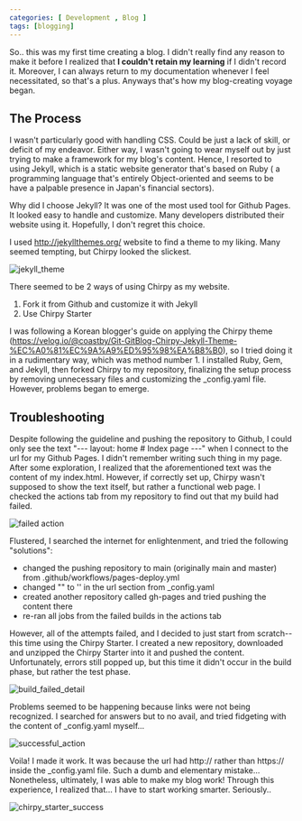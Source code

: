 ```yaml
---
categories: [ Development , Blog ]
tags: [blogging] 
---
```


So.. this was my first time creating a blog. I didn't really find any reason to make it before I realized that **I couldn't retain my learning** if I didn't record it. Moreover, I can always return to my documentation whenever I feel necessitated, so that's a plus. Anyways that's how my blog-creating voyage began.


## The Process

I wasn't particularly good with handling CSS. Could be just a lack of skill, or deficit of my endeavor. Either way, I wasn't going to wear myself out by just trying to make a framework for my blog's content. Hence, I resorted to using Jekyll, which is a static website generator that's based on Ruby ( a programming language that's entirely Object-oriented and seems to be have a palpable presence in Japan's financial sectors).

Why did I choose Jekyll? It was one of the most used tool for Github Pages. It looked easy to handle and customize. Many developers distributed their website using it. Hopefully, I don't regret this choice.

I used http://jekyllthemes.org/ website to find a theme to my liking. Many seemed tempting, but Chirpy looked the slickest. 

![jekyll_theme](https://github.com/govltjsdnd24/govltjsdnd24.github.io/assets/38126462/ae1e02a6-1767-4510-98ec-e8bee601ea20)

There seemed to be 2 ways of using Chirpy as my website. 

 1.  Fork it from Github and customize it with Jekyll
  2. Use Chirpy Starter

I was following a Korean blogger's guide on applying the Chirpy theme (https://velog.io/@coastby/Git-GitBlog-Chirpy-Jekyll-Theme-%EC%A0%81%EC%9A%A9%ED%95%98%EA%B8%B0), so I tried doing it  in a rudimentary way, which was method number 1. I installed Ruby, Gem, and Jekyll, then forked Chirpy to my repository, finalizing the setup process by removing unnecessary files and customizing the _config.yaml file.
However,  problems began to emerge.

## Troubleshooting

Despite following the guideline and pushing the repository to Github, I could only see the text "--- layout: home # Index page ---" when I connect to the url for my Github Pages. I didn't remember writing such thing in my page. After some exploration, I realized that the aforementioned text was the content of my index.html. However, if correctly set up, Chirpy wasn't supposed to show the text itself, but rather a functional web page. I checked the actions tab from my repository to find out that my build had failed. 

![failed action](https://github.com/govltjsdnd24/govltjsdnd24.github.io/assets/38126462/dc3ce057-7c2b-45e2-8750-f7dd9e92cd87)

Flustered, I searched the internet for enlightenment, and tried the following "solutions":

 - changed the pushing repository to main (originally main and master) from .github/workflows/pages-deploy.yml
 - changed "" to '' in the url section from _config.yaml
 - created another repository called gh-pages and tried pushing the content there
 - re-ran all jobs from the failed builds in the actions tab

However, all of the attempts failed, and I decided to just start from scratch--this time using the Chirpy Starter. I created a new repository, downloaded and unzipped the Chirpy Starter into it and pushed the content. Unfortunately, errors still popped up, but this time it didn't occur in the build phase, but rather the test phase.

![build_failed_detail](https://github.com/govltjsdnd24/govltjsdnd24.github.io/assets/38126462/c8a57dcb-5fa7-43f1-bb0a-84b1c69b8e68)

Problems seemed to be happening because links were not being recognized. I searched for answers but to no avail, and tried fidgeting with the content of _config.yaml myself...

![successful_action](https://github.com/govltjsdnd24/govltjsdnd24.github.io/assets/38126462/8da61797-b378-4af0-b1a1-6f8089e7204f)


Voila! I made it work. It was because the url had http:// rather than https:// inside the _config.yaml file. Such a dumb and elementary mistake... Nonetheless, ultimately, I was able to make my blog work! Through this experience, I realized that...  I have to start working smarter. Seriously..

![chirpy_starter_success](https://github.com/govltjsdnd24/govltjsdnd24.github.io/assets/38126462/55ce54a1-7f19-470f-ba64-871f337a387a)

